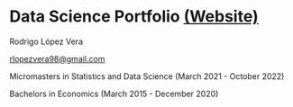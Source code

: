 # Data Science Portfolio <a href="https://www.datascienceportfol.io/rlopezvera">(Website)</a>

Rodrigo López Vera

rlopezvera98@gmail.com

Micromasters in Statistics and Data Science (March 2021 - October 2022)

Bachelors in Economics (March 2015 - December 2020)

